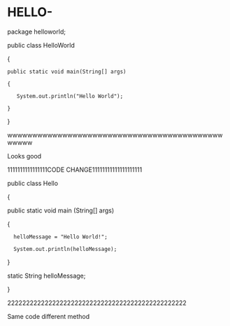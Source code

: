 HELLO-
======
package helloworld;


public class HelloWorld 

{

    public static void main(String[] args) 
    
    {
    
       System.out.println("Hello World");
       
    }
    
}

wwwwwwwwwwwwwwwwwwwwwwwwwwwwwwwwwwwwwwwwwwwwwwww

Looks good

1111111111111111CODE CHANGE11111111111111111111

public class Hello

{

   public static void main (String[] args)
   
   {
   
      helloMessage = "Hello World!";
      
      System.out.println(helloMessage);
      
   }
   
   static String helloMessage;
   
}

222222222222222222222222222222222222222222222222

Same code different method


